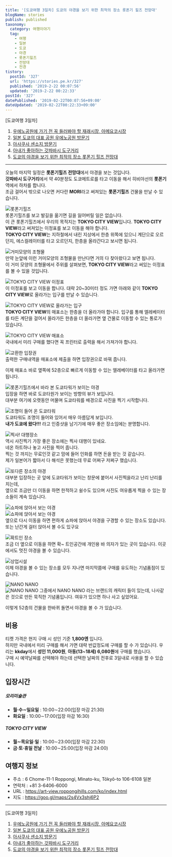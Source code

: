 ```yaml
---
title: '[도쿄여행 3일차] 도쿄의 야경을 보기 위한 최적의 장소 롯폰기 힐즈 전망대'
blogName: stories
publish: published
taxonomy:
  category: 여행이야기
  tag:
    - 여행
    - 일본
    - 도쿄
    - 야경
    - 롯폰기힐즈
    - 전망대
    - 전경
tistory:
  postId: '327'
  url: 'https://stories.pe.kr/327'
  published: '2019-2-22 00:07:56'
  updated: '2019-2-22 00:22:33'
postId: '327'
datePublished: '2019-02-22T00:07:56+09:00'
dateUpdated: '2019-02-22T00:22:33+09:00'
---
```




[도쿄여행 3일차]  
1. [우에노공원에 가기 전 꼭 들러봐야 할 재래시장, 아메요코시장](https://stories.pe.kr/322)  
1. [일본 도쿄의 대표 공원 우에노공원 방문기](https://stories.pe.kr/323)  
1. [아사쿠사 센소지 방문기](https://stories.pe.kr/325)  
1. [아내가 좋아하는 갓파바시 도구거리](https://stories.pe.kr/326)  
1. [도쿄의 야경을 보기 위한 최적의 장소 롯폰기 힐즈 전망대](https://stories.pe.kr/327)  

---


오늘의 마지막 일정은 **롯폰기힐즈 전망대**에서 야경을 보는 것입니다.  
**갓파바시 도구거리**에서 약 40분정도 도쿄메트로를 타고 이동을 해서 히비야선의 **롯폰기**역에서 하차를 합니다.  
조금 걸어서 밖으로 나오면 커다란 **MORI**라고 써져있는 **롯폰기힐즈** 건물을 만날 수 있습니다.   

![롯폰기힐즈](images/2019-02-21-17-39-07.jpg)  
롯폰기힐즈를 보고 발길을 옮기면 길을 잃어버릴 일은 없습니다.  
이 큰 롯폰기힐즈에서 우리의 목적지는 **TOKYO CITY VIEW**입니다. **TOKYO CITY VIEW**라고 써져있는 이정표를 보고 이동을 해야 합니다.  
**TOKYO CITY VIEW**는 지하철에서 내린 지상에서 한층 위쪽에 있으니 계단으로 오르던지, 에스컬레이터를 타고 오르던지, 한층을 올라간다고 보시면 됩니다.  

![거미모양의 조형물](images/2019-02-21-17-42-40.jpg)  
만약 눈앞에 이런 거미모양의 조형물을 만난다면 거의 다 찾아왔다고 보면 됩니다.  
이 거미 모양의 조형물에서 주위를 살펴보면, **TOKYO CITY VIEW**라고 써있는 이정표를 볼 수 있을 것입니다.  

![TOKYO CITY VIEW 이정표](images/2019-02-21-17-44-34.jpg)  
이 이정표를 보고 이동을 합니다.  대략 20~30미터 정도 가면 아래와 같이 **TOKYO CITY VIEW**로 올라가는 입구를 만날 수 있습니다.  


![TOKYO CITY VIEW로 올라가는 입구](images/2019-02-21-17-46-06.jpg)  
**TOKYO CITY VIEW**의 매표소는 한층을 더 올라가야 합니다. 입구를 통해 엘레베이터를 타든 계단을 걸어서 올라가든 한층을 더 올라가면 옆 건물로 이동할 수 있는 통로가 있습니다.  

![TOKYO CITY VIEW 매표소](images/2019-02-21-17-47-45.jpg)  
국내에서 미리 구매를 했다면 꼭 프린터로 출력을 해서 가져가야 합니다.  

![교환한 입장권](images/2019-02-21-17-49-36.jpg)   
출력한 구매내역을 매표소에 제출을 하면 입장권으로 바꿔 줍니다.  

이제 매표소 바로 옆쪽에 52층으로 빠르게 이동할 수 있는 엘레베이터를 타고 올라가면 됩니다.   

![롯폰기힐즈에서 바라 본 도쿄타워가 보이는 야경](images/2019-02-21-17-51-15.jpg)  
입장을 하면 바로 도쿄타원가 보이는 방향의 뷰가 보입니다.  
대부분 여기에 오랫동안 머물며 도쿄타워를 배경으로 사진을 찍기 시작합니다.  

![조명이 들어 온 도쿄타워](images/2019-02-21-17-52-48.jpg)  
도쿄타워도 조명이 들어와 있어서 매우 아름답게 보입니다.  
**내가 도쿄에 왔다!!!** 라고 인증샷을 남기기에 매우 좋은 장소임에는 분명합니다.   


![찍사! 대행장소](images/2019-02-21-18-04-54.jpg)  
역시 사진찍기 가장 좋은 장소에는 찍사 대행이 있네요.  
네온 하트하나 놓고 사진을 찍어 줍니다.  
찍는 것 까지는 무료인것 같고 맘에 들어 인화를 하면 돈을 받는 것 같습니다.  
제가 일본어가 짧아서 다 해석은 못했는데 무료 어쩌구 저쩌구 했습니다. 


![또다른 장소의 야경](images/2019-02-21-18-07-26.jpg)   
대부분 입장하는 곳 앞에 도쿄타워가 보이는 창문에 붙어서 사진찍을라고 난리 난리를 치는데,  
옆으로 조금만 더 이동을 하면 한적하고 쉴수도 있으며 사진도 여유롭게 찍을 수 있는 장소들이 계속 있습니다.  

![쇼파에 앉아서 보는 야경](images/2019-02-21-18-10-50.jpg)   
![쇼파에 앉아서 보는 야경](images/2019-02-21-18-12-36.jpg)    
옆으로 다시 이동을 하면 편하게 쇼파에 앉아서 야경을 구경할 수 있는 장소도 있습니다.  
또는 난간게 걸터 앉아서 볼 수도 있구요  

![확트인 장소](images/2019-02-21-18-09-46.jpg)  
조금 더 옆으로 이동을 하면 확~ 트인공간에 개인용 바 의자가 있는 곳이 있습니다. 이곳에서도 멋진 야경을 볼 수 있습니다.  

![상업시설](images/2019-02-21-18-16-06.jpg)  
이제 야경을 볼 수 있는 장소를 모두 지나면 마지막쯤에 구매를 유도하는 기념품점이 있습니다.  

![NANO NANO](images/2019-02-21-18-13-00.jpg)   
![NANO NANO](images/2019-02-21-18-15-06.jpg)
그중에서 NANO NANO 라는 브랜드의 캐릭터 들이 있는데, 나사같은 것으로 만든 묵직한 기념품입니다. 여유가 있으면 하나 사고 싶었어요.

이렇게 52층의 건물을 한바퀴 돌면서 야경을 볼 수 가 있습니다.  



## 비용  
티켓 가격은  현지 구매 시 성인 기준 **1,800엔** 입니다.  
하지만 국내에서 미리 구매를 해서 가면 대략 반값정도에 구매를 할 수 가 있습니다. 
우리는 **kkday**에서 **성인 11,000원**, **아동(13~18세) 6,080원**에 구매를 했습니다.   
구매 시 예약날짜를 선택해야 하는데 선택한 날짜의 전후로 3일내로 사용을 할 수 있습니다.  


## 입장시간 

##### 모리미술관   
- **월·수∼일요일** : 10:00∼22:00(입장 마감 21:30)
-  **화요일**       : 10:00∼17:00(입장 마감 16:30)

##### TOKYO CITY VIEW
- **월∼목요일·일** :  10:00∼23:00(입장 마감 22:30)
- **금·토·휴일 전날** : 10:00∼25:00(입장 마감 24:00)

## 여행지 정보  
- 주소 : 6 Chome-11-1 Roppongi, Minato-ku, Tōkyō-to 106-6108 일본   
- 연락처 : +81 3-6406-6000   
- URL : https://art-view.roppongihills.com/ko/index.html  
- 지도 : https://goo.gl/maps/2s4Vx3shj6P2    


---

[도쿄여행 3일차]  
1. [우에노공원에 가기 전 꼭 들러봐야 할 재래시장, 아메요코시장](https://stories.pe.kr/322)  
1. [일본 도쿄의 대표 공원 우에노공원 방문기](https://stories.pe.kr/323)  
1. [아사쿠사 센소지 방문기](https://stories.pe.kr/325)  
1. [아내가 좋아하는 갓파바시 도구거리](https://stories.pe.kr/326)  
1. [도쿄의 야경을 보기 위한 최적의 장소 롯폰기 힐즈 전망대](https://stories.pe.kr/327)  
